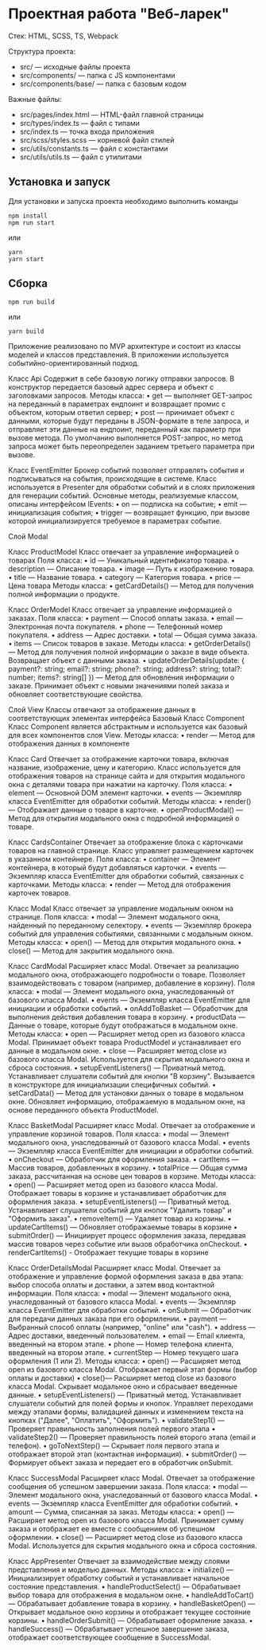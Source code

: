 # Проектная работа "Веб-ларек"

Стек: HTML, SCSS, TS, Webpack

Структура проекта:
- src/ — исходные файлы проекта
- src/components/ — папка с JS компонентами
- src/components/base/ — папка с базовым кодом

Важные файлы:
- src/pages/index.html — HTML-файл главной страницы
- src/types/index.ts — файл с типами
- src/index.ts — точка входа приложения
- src/scss/styles.scss — корневой файл стилей
- src/utils/constants.ts — файл с константами
- src/utils/utils.ts — файл с утилитами

## Установка и запуск
Для установки и запуска проекта необходимо выполнить команды

```
npm install
npm run start
```

или

```
yarn
yarn start
```
## Сборка

```
npm run build
```

или

```
yarn build
```
Приложение реализовано по MVP архитектуре и состоит из классы моделей и классов представления. В приложении используется событийно-ориентированный подход. 

Класс Api
Содержит в себе базовую логику отправки запросов. В конструктор передается базовый адрес сервера и объект с заголовками запросов.
Методы класса:
•	get — выполняет GET-запрос на переданный в параметрах ендпоинт и возвращает промис с объектом, которым ответил сервер;
•	post — принимает объект с данными, которые будут переданы в JSON-формате в теле запроса, и отправляет эти данные на ендпоинт, переданный как параметр при вызове метода. По умолчанию выполняется POST-запрос, но метод запроса может быть переопределен заданием третьего параметра при вызове.

Класс EventEmitter
Брокер событий позволяет отправлять события и подписываться на события, происходящие в системе. Класс используется в Presenter для обработки событий и в слоях приложения для генерации событий.
Основные методы, реализуемые классом, описаны интерфейсом IEvents:
•	on — подписка на событие;
•	emit — инициализация события;
•	trigger — возвращает функцию, при вызове которой инициализируется требуемое в параметрах событие.

Слой Modal

Класс ProductModel
Класс отвечает за управление информацией о товарах
Поля класса:
•	id — Уникальный идентификатор товара.
•	description — Описание товара.
•	image — Путь к изображению товара.
•	title — Название товара.
•	category — Категория товара.
•	price — Цена товара
Методы класса:
•	getCardDetails() — Метод для получения полной информации о продукте.

Класс OrderModel
Класс отвечает за управление информацией о заказах.
Поля класса:
•	payment — Способ оплаты заказа.
•	email — Электронная почта покупателя.
•	phone — Телефонный номер покупателя.
•	address — Адрес доставки.
•	total — Общая сумма заказа.
•	items — Список товаров в заказе.
Методы класса:
•	getOrderDetails() — Метод для получения полной информации о заказе в виде объекта. Возвращает объект с данными заказа.
•	updateOrderDetails(update: { payment?: string; email?: string; phone?: string; address?: string; total?: number; items?: string[] }) — Метод для обновления информации о заказе. Принимает объект с новыми значениями полей заказа и обновляет соответствующие свойства.

Слой View
Классы отвечают за отображение данных в соответствующих элементах интерфейса
Базовый Класс Component
Класс Component является абстрактным и используется как базовый для всех компонентов слоя View.
Методы класса:
•	render — Метод для отображения данных в компоненте

Класс Card
Отвечает за отображение карточки товара, включая название, изображение, цену и категорию. Класс используется для отображения товаров на странице сайта и для открытия модального окна с деталями товара при нажатии на карточку.
Поля класса:
•	element — Основной DOM элемент карточки.
•	events — Экземпляр класса EventEmitter для обработки событий.
Методы класса:
•	render() — Отображает данные о товаре в карточке.
•	openProductModal() — Метод для открытия модального окна с подробной информацией о товаре.

Класс CardsContainer
Отвечает за отображение блока с карточками товаров на главной странице. Класс управляет размещением карточек в указанном контейнере.
Поля класса:
•	container — Элемент контейнера, в который будут добавляться карточки.
•	events — Экземпляр класса EventEmitter для обработки событий, связанных с карточками.
Методы класса:
•	render — Метод для отображения карточек товаров. 

Класс Modal
Класс отвечает за управление модальным окном на странице.
Поля класса:
•	modal — Элемент модального окна, найденный по переданному селектору.
•	events — Экземпляр брокера событий для управления событиями, связанными с модальным окном.
Методы класса:
•	open() — Метод для открытия модального окна. 
•	close() — Метод для закрытия модального окна. 

Класс CardModal
Расширяет класс Modal. Отвечает за реализацию модального окна, отображающего подробности о товаре. Позволяет взаимодействовать с товаром (например, добавление в корзину).
Поля класса:
•	modal — Элемент модального окна, унаследованный от базового класса Modal.
•	events — Экземпляр класса EventEmitter для инициации и обработки событий.
•	onAddToBasket — Обработчик для выполнения действия добавления товара в корзину.
•	productData — Данные о товаре, которые будут отображаться в модальном окне.
Методы класса:
•	open — Расширяет метод open из базового класса Modal. Принимает объект товара ProductModel и устанавливает его данные в модальном окне.
•	close — Расширяет метод close из базового класса Modal. Используется для скрытия модального окна и сброса состояния.
•	setupEventListeners() — Приватный метод. Устанавливает слушатели событий для кнопки "В корзину". Вызывается в конструкторе для инициализации специфичных событий.
•	setCardData() — Метод для установки данных о товаре в модальном окне. Обновляет информацию, отображаемую в модальном окне, на основе переданного объекта ProductModel.

Класс BasketModal
Расширяет класс Modal. Отвечает за отображение и управление корзиной товаров. 
Поля класса:
•	modal — Элемент модального окна, унаследованный от базового класса Modal.
•	events — Экземпляр класса EventEmitter для инициации и обработки событий.
•	onCheckout — Обработчик для оформления заказа.
•	cartItems — Массив товаров, добавленных в корзину.
•	totalPrice — Общая сумма заказа, рассчитанная на основе цен товаров в корзине.
Методы класса:
•	open() — Расширяет метод open из базового класса Modal. Отображает товары в корзине и устанавливает обработчик для оформления заказа. 
•	setupEventListeners() — Приватный метод. Устанавливает слушатели событий для кнопок "Удалить товар" и "Оформить заказ".
•	removeItem() — Удаляет товар из корзины.
•	updateCartItems() — Обновляет отображаемые товары в корзине 
•	submitOrder() — Инициирует процесс оформления заказа, передавая массив товаров через событие или вызов обработчика onCheckout.
•	renderCartItems() - Отображает текущие товары в корзине

Класс OrderDetailsModal
Расширяет класс Modal. Отвечает за отображение и управление формой оформления заказа в два этапа: выбор способа оплаты и доставки, а затем ввод контактной информации.
Поля класса:
•	modal — Элемент модального окна, унаследованный от базового класса Modal.
•	events — Экземпляр класса EventEmitter для обработки событий.
•	onSubmit — Обработчик для передачи данных заказа при его оформлении.
•	payment — Выбранный способ оплаты (например, "online" или "cash").
•	address — Адрес доставки, введенный пользователем.
•	email — Email клиента, введенный на втором этапе.
•	phone — Номер телефона клиента, введенный на втором этапе.
•	currentStep — Номер текущего шага оформления (1 или 2).
Методы класса:
•	open() — Расширяет метод open из базового класса Modal. Отображает первый этап формы (выбор оплаты и доставки)
•	close()— Расширяет метод close из базового класса Modal. Скрывает модальное окно и сбрасывает введенные данные.
•	setupEventListeners() — Приватный метод. Устанавливает слушатели событий для полей формы и кнопок. Управляет переходами между этапами формы, валидацией данных и изменением текста на кнопках ("Далее", "Оплатить", "Оформить").
•	validateStep1() — Проверяет правильность заполнения полей первого этапа 
•	validateStep2() — Проверяет правильность полей второго этапа (email и телефон). 
•	goToNextStep() — Скрывает поля первого этапа и отображает второй этап (контактная информация).
•	submitOrder() — Формирует объект заказа и передает его в обработчик onSubmit. 

Класс SuccessModal
Расширяет класс Modal. Отвечает за отображение сообщения об успешном завершении заказа.
Поля класса:
•	modal — Элемент модального окна, унаследованный от базового класса Modal.
•	events — Экземпляр класса EventEmitter для обработки событий.
•	amount — Сумма, списанная за заказ.
Методы класса:
•	open() — Расширяет метод open из базового класса Modal. Принимает сумму заказа и отображает ее вместе с сообщением об успешном оформлении.
•	close() — Расширяет метод close из базового класса Modal. Используется для скрытия модального окна и сброса состояния.


Класс AppPresenter
Отвечает за взаимодействие между слоями представления и моделью данных. 
Методы класса:
•	initialize() — Инициализирует обработку событий и устанавливает начальное состояние представления.
•	handleProductSelect() — Обрабатывает выбор товара для отображения в модальном окне. 
•	handleAddToCart()— Обрабатывает добавление товара в корзину. 
•	handleBasketOpen() — Открывает модальное окно корзины и отображает текущее состояние корзины.
•	handleOrderSubmit() — Обрабатывает оформление заказа.
•	handleSuccess() — Обрабатывает успешное завершение заказа, отображает соответствующее сообщение в SuccessModal.